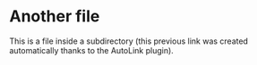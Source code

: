 # Another file

This is a file inside a subdirectory (this previous link was created automatically thanks to the AutoLink plugin).